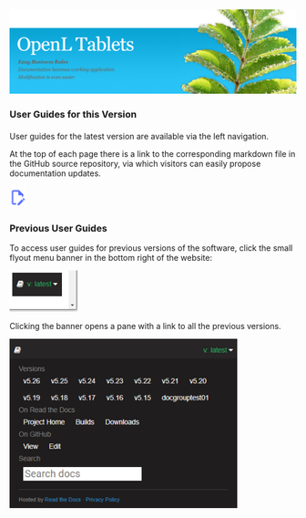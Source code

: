 <img src="img/OpenLHome.png" width="700">

<h3 style="margin-bottom:1.25em;">User Guides for this Version</h3>

User guides for the latest version are available via the left navigation.

At the top of each page there is a link to the corresponding markdown file in the GitHub source repository, via which visitors can easily propose documentation updates.

<img src="img/edit_github.png" width="30">

<h3> Previous User Guides</h3>

To access user guides for previous versions of the software, click the small flyout menu banner in the bottom right of the website:

<img src="img/versions_flyout_closed.png" width="120">

Clicking the banner opens a pane with a link to all the previous versions.

<img src="img/versions_flyout_open.png" width="400">
